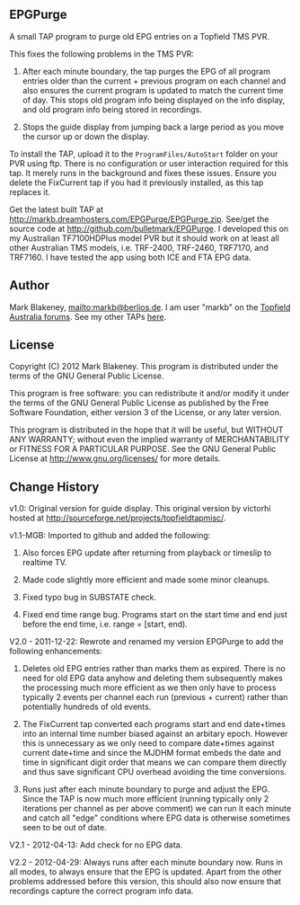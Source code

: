 ## EPGPurge

A small TAP program to purge old EPG entries on a Topfield TMS PVR.

This fixes the following problems in the TMS PVR:

1. After each minute boundary, the tap purges the EPG of all program
   entries older than the current + previous program on each channel and
   also ensures the current program is updated to match the current time
   of day. This stops old program info being displayed on the info
   display, and old program info being stored in recordings.

2. Stops the guide display from jumping back a large period as you move
   the cursor up or down the display.

To install the TAP, upload it to the `ProgramFiles/AutoStart` folder on
your PVR using ftp. There is no configuration or user interaction
required for this tap. It merely runs in the background and fixes these
issues. Ensure you delete the FixCurrent tap if you had it previously
installed, as this tap replaces it.

Get the latest built TAP at
<http://markb.dreamhosters.com/EPGPurge/EPGPurge.zip>. See/get the
source code at <http://github.com/bulletmark/EPGPurge>. I developed this
on my Australian TF7100HDPlus model PVR but it should work on at least
all other Australian TMS models, i.e. TRF-2400, TRF-2460, TRF7170, and
TRF7160. I have tested the app using both ICE and FTA EPG data.

## Author

Mark Blakeney, <mailto:markb@berlios.de>. I am user "markb" on the
[Topfield Australia forums](http://www.itopfield.com.au/forum/).
See my other TAPs [here](http://markb.dreamhosters.com/web/).

## License

Copyright (C) 2012 Mark Blakeney. This program is distributed under the
terms of the GNU General Public License.

This program is free software: you can redistribute it and/or modify it
under the terms of the GNU General Public License as published by the
Free Software Foundation, either version 3 of the License, or any later
version.

This program is distributed in the hope that it will be useful, but
WITHOUT ANY WARRANTY; without even the implied warranty of
MERCHANTABILITY or FITNESS FOR A PARTICULAR PURPOSE. See the GNU General
Public License at <http://www.gnu.org/licenses/> for more details.

## Change History

v1.0: Original version for guide display. This original version by
victorhi hosted at <http://sourceforge.net/projects/topfieldtapmisc/>.

v1.1-MGB: Imported to github and added the following:

1. Also forces EPG update after returning from playback or timeslip to
   realtime TV.

2. Made code slightly more efficient and made some minor cleanups.

3. Fixed typo bug in SUBSTATE check.

4. Fixed end time range bug. Programs start on the start time and end
   just before the end time, i.e. range = [start, end).

V2.0 - 2011-12-22: Rewrote and renamed my version EPGPurge to add the
following enhancements:

1. Deletes old EPG entries rather than marks them as expired. There is
   no need for old EPG data anyhow and deleting them subsequently makes
   the processing much more efficient as we then only have to process
   typically 2 events per channel each run (previous + current) rather
   than potentially hundreds of old events.

2. The FixCurrent tap converted each programs start and end date+times
   into an internal time number biased against an arbitary epoch.
   However this is unnecessary as we only need to compare date+times
   against current date+time and since the MJDHM format embeds the date
   and time in significant digit order that means we can compare them
   directly and thus save significant CPU overhead avoiding the time
   conversions.

3. Runs just after each minute boundary to purge and adjust the EPG.
   Since the TAP is now much more efficient (running typically only
   2 iterations per channel as per above comment) we can run it each
   minute and catch all "edge" conditions where EPG data is otherwise
   sometimes seen to be out of date.

V2.1 - 2012-04-13: Add check for no EPG data.

V2.2 - 2012-04-29: Always runs after each minute boundary now.
  Runs in all modes, to always ensure that the EPG is updated. Apart from the
  other problems addressed before this version, this should also
  now ensure that recordings capture the correct program info data.

<!-- vim: se ai syn=markdown: -->
